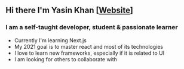 ## Hi there I'm Yasin Khan [<a href="https://pixicodes.com/">Website</a>]

### I am a self-taught developer, student & passionate learner

<ul>
<li>Currently I'm learning Next.js</li>
<li>My 2021 goal is to master react and most of its technologies</li>
<li>I love to learn new frameworks, especially if it is related to UI</li>
<li>I am looking for others to collaborate with</li>
</ul>
